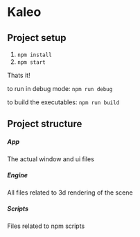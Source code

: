 # Kaleo

## Project setup

1. `npm install`
2. `npm start`

Thats it!

to run in debug mode: `npm run debug`

to build the executables: `npm run build`

## Project structure

##### App
The actual window and ui files

##### Engine
All files related to 3d rendering of the scene

##### Scripts
Files related to npm scripts
